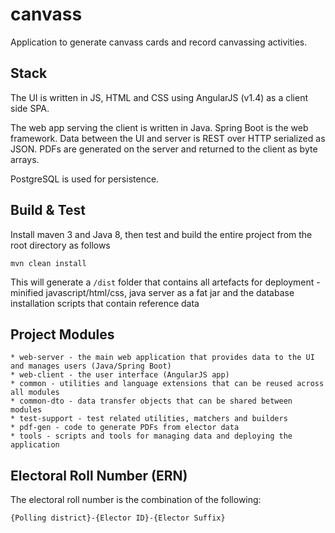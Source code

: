 # canvass

Application to generate canvass cards and record canvassing activities.

## Stack

The UI is written in JS, HTML and CSS using AngularJS (v1.4) as a client side SPA.

The web app serving the client is written in Java. Spring Boot is the web framework.  Data between
the UI and server is REST over HTTP serialized as JSON.  PDFs are generated on the server and 
returned to the client as byte arrays.

PostgreSQL is used for persistence.

## Build & Test

Install maven 3 and Java 8, then test and build the entire project from the root directory as follows

    mvn clean install

This will generate a ```/dist``` folder that contains all artefacts for deployment - minified javascript/html/css, java server as a fat jar
and the database installation scripts that contain reference data

## Project Modules

    * web-server - the main web application that provides data to the UI and manages users (Java/Spring Boot)
    * web-client - the user interface (AngularJS app)
    * common - utilities and language extensions that can be reused across all modules
    * common-dto - data transfer objects that can be shared between modules
    * test-support - test related utilities, matchers and builders
    * pdf-gen - code to generate PDFs from elector data
    * tools - scripts and tools for managing data and deploying the application

## Electoral Roll Number (ERN)

The electoral roll number is the combination of the following:

```
{Polling district}-{Elector ID}-{Elector Suffix}
```

